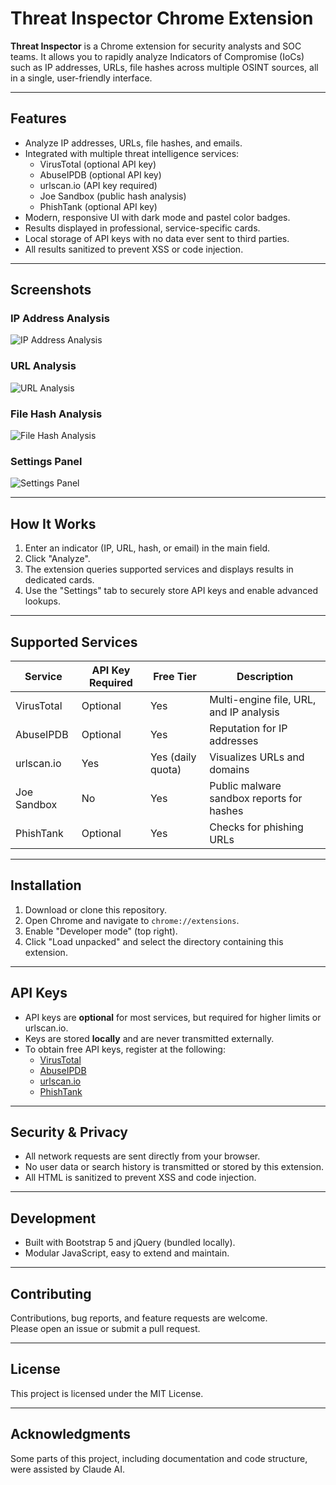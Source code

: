# Threat Inspector Chrome Extension

**Threat Inspector** is a Chrome extension for security analysts and SOC teams. It allows you to rapidly analyze Indicators of Compromise (IoCs) such as IP addresses, URLs, file hashes across multiple OSINT sources, all in a single, user-friendly interface.

---

## Features

- Analyze IP addresses, URLs, file hashes, and emails.
- Integrated with multiple threat intelligence services:
  - VirusTotal (optional API key)
  - AbuseIPDB (optional API key)
  - urlscan.io (API key required)
  - Joe Sandbox (public hash analysis)
  - PhishTank (optional API key)
- Modern, responsive UI with dark mode and pastel color badges.
- Results displayed in professional, service-specific cards.
- Local storage of API keys with no data ever sent to third parties.
- All results sanitized to prevent XSS or code injection.

---

## Screenshots

### IP Address Analysis
![IP Address Analysis](images/ip-address.png)

### URL Analysis
![URL Analysis](images/url.png)

### File Hash Analysis
![File Hash Analysis](images/hashfiles.png)

### Settings Panel
![Settings Panel](images/settings.png)

---

## How It Works

1. Enter an indicator (IP, URL, hash, or email) in the main field.
2. Click "Analyze".
3. The extension queries supported services and displays results in dedicated cards.
4. Use the "Settings" tab to securely store API keys and enable advanced lookups.

---

## Supported Services

| Service       | API Key Required | Free Tier          | Description                                        |
| ------------- | --------------- | ------------------ | -------------------------------------------------- |
| VirusTotal    | Optional        | Yes                | Multi-engine file, URL, and IP analysis            |
| AbuseIPDB     | Optional        | Yes                | Reputation for IP addresses                        |
| urlscan.io    | Yes             | Yes (daily quota)  | Visualizes URLs and domains                        |
| Joe Sandbox   | No              | Yes                | Public malware sandbox reports for hashes          |
| PhishTank     | Optional        | Yes                | Checks for phishing URLs                           |

---

## Installation

1. Download or clone this repository.
2. Open Chrome and navigate to `chrome://extensions`.
3. Enable "Developer mode" (top right).
4. Click "Load unpacked" and select the directory containing this extension.

---

## API Keys

- API keys are **optional** for most services, but required for higher limits or urlscan.io.
- Keys are stored **locally** and are never transmitted externally.
- To obtain free API keys, register at the following:
  - [VirusTotal](https://www.virustotal.com/gui/join-us)
  - [AbuseIPDB](https://www.abuseipdb.com/register)
  - [urlscan.io](https://urlscan.io/user/api/)
  - [PhishTank](https://www.phishtank.com/developer_info.php)

---

## Security & Privacy

- All network requests are sent directly from your browser.
- No user data or search history is transmitted or stored by this extension.
- All HTML is sanitized to prevent XSS and code injection.

---

## Development

- Built with Bootstrap 5 and jQuery (bundled locally).
- Modular JavaScript, easy to extend and maintain.

---

## Contributing

Contributions, bug reports, and feature requests are welcome.  
Please open an issue or submit a pull request.

---

## License

This project is licensed under the MIT License.

---

## Acknowledgments

Some parts of this project, including documentation and code structure, were assisted by Claude AI.

